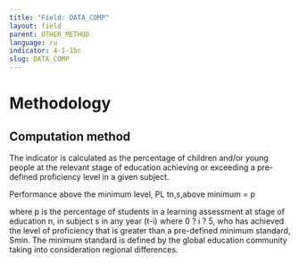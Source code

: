 ```yaml
---
title: "Field: DATA_COMP"
layout: field
parent: OTHER_METHOD
language: ru
indicator: 4-1-1bc
slug: DATA_COMP
---
```

# Methodology

## Computation method

The indicator is calculated as the percentage of children and/or young people at the relevant stage of education achieving or exceeding a pre-defined proficiency level in a given subject.

Performance above the minimum level, PL tn,s,above minimum = p

where p is the percentage of students in a learning assessment at stage of education n, in subject s in any year (t-i) where 0 ? i ? 5, who has achieved the level of proficiency that is greater than a pre-defined minimum standard, Smin. The minimum standard is defined by the global education community taking into consideration regional differences.